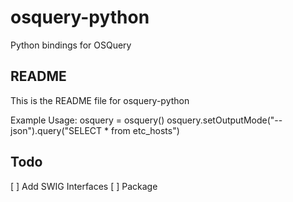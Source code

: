 
# osquery-python

Python bindings for OSQuery

## README

This is the README file for osquery-python

Example Usage:
osquery = osquery()
osquery.setOutputMode("--json").query("SELECT * from etc_hosts")

## Todo

[ ] Add SWIG Interfaces
[ ] Package
